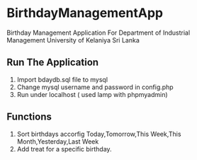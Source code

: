 # BirthdayManagementApp
Birthday Management Application For Department of Industrial Management University of Kelaniya Sri Lanka

## Run The Application

1. Import bdaydb.sql file to mysql
2. Change mysql username and password in config.php
3. Run under localhost ( used lamp with phpmyadmin)

## Functions

1. Sort birthdays accorfig Today,Tomorrow,This Week,This Month,Yesterday,Last Week
2. Add treat for a specific birthday.
